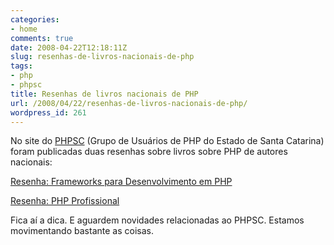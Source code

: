 ```yaml
---
categories:
- home
comments: true
date: 2008-04-22T12:18:11Z
slug: resenhas-de-livros-nacionais-de-php
tags:
- php
- phpsc
title: Resenhas de livros nacionais de PHP
url: /2008/04/22/resenhas-de-livros-nacionais-de-php/
wordpress_id: 261
---
```


No site do [PHPSC](http://www.phpsc.com.br/) (Grupo de Usuários de PHP do Estado de Santa Catarina) foram publicadas duas resenhas sobre livros sobre PHP de autores nacionais:

[Resenha: Frameworks para Desenvolvimento em PHP](http://www.phpsc.com.br/?p=6&language=pt)

[Resenha: PHP Profissional](http://www.phpsc.com.br/?p=4&language=pt)

Fica aí a dica. E aguardem novidades relacionadas ao PHPSC. Estamos movimentando bastante as coisas.

 

 
